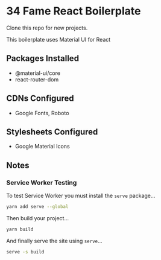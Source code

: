 # 34 Fame React Boilerplate

Clone this repo for new projects.

This boilerplate uses Material UI for React

## Packages Installed

-  @material-ui/core
-  react-router-dom

## CDNs Configured

-  Google Fonts, Roboto

## Stylesheets Configured

-  Google Material Icons

## Notes

### Service Worker Testing

To test Service Worker you must install the `serve` package...

```sh
yarn add serve --global
```

Then build your project...

```sh
yarn build
```

And finally serve the site using `serve`...

```sh
serve -s build
```
